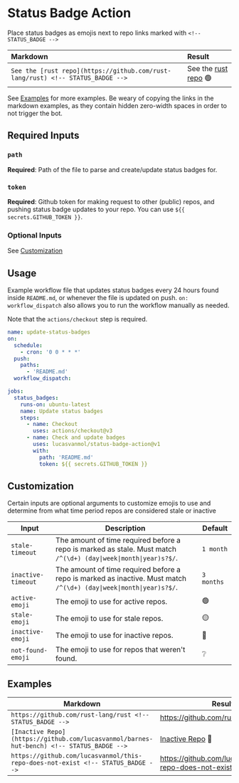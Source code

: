 # Status Badge Action

Place status badges as emojis next to repo links marked with `<!-- STATUS_BADGE -->`

<!-- There is a zero-width space (​) in every link in the markdown examples in order to not trigger the bot. They can be viewed as red dots using "view raw" on github -->

| Markdown | Result | 
|:-|:-|
| `See the [rust repo](https://github.com/rust-lang/rus​t) <!-- STATUS_BADGE -->` | See the [rust repo](https://github.com/rust-lang/rust) :green_circle: <!-- STATUS_BADGE --> |

See [Examples](#examples) for more examples. Be weary of copying the links in the markdown examples, as they contain hidden zero-width spaces in order to not trigger the bot.

## Required Inputs

### `path`

**Required**: Path of the file to parse and create/update status badges for.

### `token`

**Required**: Github token for making request to other (public) repos, and pushing status badge updates to your repo. You can use `${{ secrets.GITHUB_TOKEN }}`.

### Optional Inputs

See [Customization](#customization)

## Usage

Example workflow file that updates status badges every 24 hours found inside `README.md`, or whenever the file is updated on push. `on: workflow_dispatch` also allows you to run the workflow manually as needed.

Note that the `actions/checkout` step is required. 

```yaml
name: update-status-badges
on:
  schedule:
    - cron: '0 0 * * *'
  push:
    paths:
      - 'README.md'
  workflow_dispatch:

jobs:
  status_badges:
    runs-on: ubuntu-latest
    name: Update status badges
    steps:
      - name: Checkout
        uses: actions/checkout@v3
      - name: Check and update badges
        uses: lucasvanmol/status-badge-action@v1
        with:
          path: 'README.md'
          token: ${{ secrets.GITHUB_TOKEN }}
```

## Customization

Certain inputs are optional arguments to customize emojis to use and determine from what time period repos are considered stale or inactive

| Input | Description | Default | 
|-------|-------------|---------|
| `stale-timeout` | The amount of time required before a repo is marked as stale. Must match `/^(\d+) (day\|week\|month\|year)s?$/`. | `1 month` |
| `inactive-timeout` | The amount of time required before a repo is marked as inactive. Must match `/^(\d+) (day\|week\|month\|year)s?$/`. | `3 months` |
| `active-emoji` | The emoji to use for active repos. | :green_circle: |
| `stale-emoji` | The emoji to use for stale repos. | :yellow_circle: |
| `inactive-emoji` | The emoji to use for inactive repos. | :red_circle: |
| `not-found-emoji` | The emoji to use for repos that weren't found. | :grey_question: |


## Examples


| Markdown | Result | 
|-|-|
| `https://github.com/rust-lang/rus​t <!-- STATUS_BADGE -->` | https://github.com/rust-lang/rust :green_circle: <!-- STATUS_BADGE --> |
| `[Inactive Repo](https://github.com/lucasvanmol/barnes-hut-benc​h) <!-- STATUS_BADGE -->` | [Inactive Repo](https://github.com/lucasvanmol/barnes-hut-bench) :red_circle: <!-- STATUS_BADGE --> |
| `https://github.com/lucasvanmol/this-repo-does-not-exis​t <!-- STATUS_BADGE -->` | https://github.com/lucasvanmol/this-repo-does-not-exist :grey_question: <!-- STATUS_BADGE --> |
